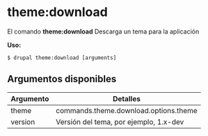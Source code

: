 # theme:download
El comando **theme:download** Descarga un tema para la aplicación

**Uso:**
```
$ drupal theme:download [arguments] 
```

## Argumentos disponibles
Argumento | Detalles
---------|-------------
theme | commands.theme.download.options.theme
version | Versión del tema, por ejemplo, 1.x-dev
